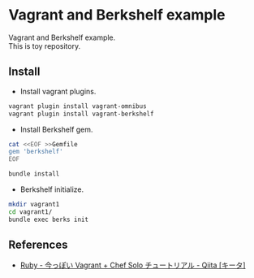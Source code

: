 # Vagrant and Berkshelf example

Vagrant and Berkshelf example.  
This is toy repository.

## Install

* Install vagrant plugins.

```bash
vagrant plugin install vagrant-omnibus
vagrant plugin install vagrant-berkshelf
```

* Install Berkshelf gem.

```bash
cat <<EOF >>Gemfile
gem 'berkshelf'
EOF

bundle install
```

* Berkshelf initialize.

```bash
mkdir vagrant1
cd vagrant1/
bundle exec berks init
```

## References

- [Ruby - 今っぽい Vagrant + Chef Solo チュートリアル - Qiita [キータ]](http://qiita.com/taiki45/items/b46a2f32248720ec2bae)
